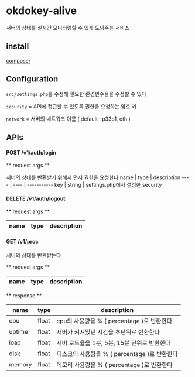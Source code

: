 # okdokey-alive
서버의 상태를 실시간 모니터링할 수 있게 도와주는 서비스

install
----------

[composer](https://getcomposer.org/)

Configuration
-------------

`src/settings.php`를 수정해 필요한 환경변수들을 수정할 수 있다

`security` = API에 접근할 수 있도록 권한을 요청하는 암호 키

`network` = 서버의 네트워크 이름 ( default : p33p1, eth )

APIs
-----

#### POST /v1/auth/login

** request args **

서버의 상태를 반환받기 위해서 먼저 권한을 요청한다
name | type | description
---- | ---- | -----------
key | string | settings.php에서 설정한 security



#### DELETE /v1/auth/logout

** request args **

name | type | description
---- | ---- | -----------



#### GET /v1/proc
서버의 상태를 반환받는다

** request args **

name | type | description
---- | ---- | -----------


** response **

name | type | description
---- | ---- | -----------
cpu | float | cpu의 사용량을 % ( percentage )로 반환한다
uptime | float | 서버가 켜져있던 시간을 초단위로 반환한다
load | float | 서버 로드율을 1분, 5분, 15분 단위로 반환한다
disk | float | 디스크의 사용량을 % ( percentage )로 반환한다
memory | float | 메모리 사용량을 % ( percentage )로 반환한다

